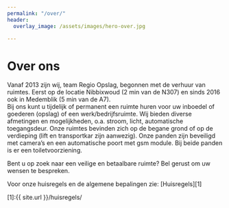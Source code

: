```yaml
---
permalink: "/over/"
header:
  overlay_image: /assets/images/hero-over.jpg

---
```

# Over ons

Vanaf 2013 zijn wij, team Regio Opslag, begonnen met de verhuur van ruimtes. Eerst op de locatie Nibbixwoud (2 min van de N307) en sinds 2016 ook in Medemblik (5 min van de A7).  
Bij ons kunt u tijdelijk of permanent een ruimte huren voor uw inboedel of goederen (opslag) of een werk/bedrijfsruimte. Wij bieden diverse afmetingen en mogelijkheden, o.a. stroom, licht, automatische toegangsdeur. Onze ruimtes bevinden zich op de begane grond of op de verdieping (lift en transportkar zijn aanwezig). Onze panden zijn beveiligd met camera’s en een automatische poort met gsm module. Bij beide panden is er een toiletvoorziening.

Bent u op zoek naar een veilige en betaalbare ruimte? Bel gerust om uw wensen te bespreken.

Voor onze huisregels en de algemene bepalingen zie: [Huisregels][1]

[1]:{{ site.url }}/huisregels/